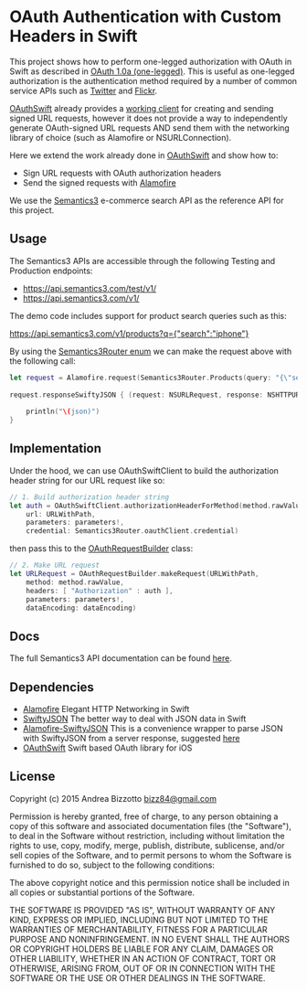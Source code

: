 OAuth Authentication with Custom Headers in Swift
=========================

This project shows how to perform one-legged authorization with OAuth in Swift as described in [OAuth 1.0a (one-legged)](https://github.com/Mashape/mashape-oauth/blob/master/FLOWS.md#oauth-10a-one-legged).
This is useful as one-legged authorization is the authentication method required by a number of common service APIs such as [Twitter](https://dev.twitter.com/oauth/overview/authentication-by-api-family) and [Flickr](https://www.flickr.com/services/api/auth.oauth.html).

[OAuthSwift](https://github.com/dongri/OAuthSwift) already provides a [working client](https://github.com/dongri/OAuthSwift/blob/master/OAuthSwift/OAuthSwiftClient.swift) 
for creating and sending signed URL requests, however it does not provide a way to independently generate OAuth-signed URL requests
AND send them with the networking library of choice (such as Alamofire or NSURLConnection).

Here we extend the work already done in [OAuthSwift](https://github.com/dongri/OAuthSwift) and show how to:
* Sign URL requests with OAuth authorization headers
* Send the signed requests with [Alamofire](https://github.com/Alamofire/Alamofire)

We use the [Semantics3](https://www.semantics3.com/) e-commerce search API as the reference API for this project.

Usage
-------------------------------------------------------

The Semantics3 APIs are accessible through the following Testing and Production endpoints:
* https://api.semantics3.com/test/v1/
* https://api.semantics3.com/v1/

The demo code includes support for product search queries such as this:

https://api.semantics3.com/v1/products?q={"search":"iphone"}

By using the [Semantics3Router enum](https://github.com/bizz84/OAuthRequestBuilderSwift/blob/master/OAuthDemoSemantics3/Semantics3Router.swift) we can make the request above with the following call:

```swift
let request = Alamofire.request(Semantics3Router.Products(query: "{\"search\":\"\(query)\"}"))
        
request.responseSwiftyJSON { (request: NSURLRequest, response: NSHTTPURLResponse?, json: JSON, error : NSError?) -> Void in
            
    println("\(json)")
}
```

Implementation
-------------------------------------------------------

Under the hood, we can use OAuthSwiftClient to build the authorization header string for our URL request like so:
```swift
// 1. Build authorization header string
let auth = OAuthSwiftClient.authorizationHeaderForMethod(method.rawValue,
    url: URLWithPath,
    parameters: parameters!,
    credential: Semantics3Router.oauthClient.credential)
```
then pass this to the [OAuthRequestBuilder](https://github.com/bizz84/OAuthRequestBuilderSwift/blob/master/OAuthRequestBuilderSwift/OAuthRequestBuilder.swift) class:

```swift
// 2. Make URL request
let URLRequest = OAuthRequestBuilder.makeRequest(URLWithPath,
    method: method.rawValue,
    headers: [ "Authorization" : auth ],
    parameters: parameters!,
    dataEncoding: dataEncoding)
```

Docs
-------------------------------------------------------
The full Semantics3 API documentation can be found [here](http://docs.semantics3.com/v1.0/docs/about-the-api).

Dependencies
-------------------------------------------------------
* [Alamofire](https://github.com/Alamofire/Alamofire) Elegant HTTP Networking in Swift
* [SwiftyJSON](https://github.com/SwiftyJSON/SwiftyJSON) The better way to deal with JSON data in Swift
* [Alamofire-SwiftyJSON](https://github.com/SwiftyJSON/Alamofire-SwiftyJSON) This is a convenience wrapper to parse JSON with SwiftyJSON from a server response, suggested [here](https://github.com/Alamofire/Alamofire/issues/57)
* [OAuthSwift](https://github.com/dongri/OAuthSwift) Swift based OAuth library for iOS

License
-------------------------------------------------------
Copyright (c) 2015 Andrea Bizzotto bizz84@gmail.com

Permission is hereby granted, free of charge, to any person obtaining a copy of this software and associated documentation files (the "Software"), to deal in the Software without restriction, including without limitation the rights to use, copy, modify, merge, publish, distribute, sublicense, and/or sell copies of the Software, and to permit persons to whom the Software is furnished to do so, subject to the following conditions:

The above copyright notice and this permission notice shall be included in all copies or substantial portions of the Software.

THE SOFTWARE IS PROVIDED "AS IS", WITHOUT WARRANTY OF ANY KIND, EXPRESS OR IMPLIED, INCLUDING BUT NOT LIMITED TO THE WARRANTIES OF MERCHANTABILITY, FITNESS FOR A PARTICULAR PURPOSE AND NONINFRINGEMENT. IN NO EVENT SHALL THE AUTHORS OR COPYRIGHT HOLDERS BE LIABLE FOR ANY CLAIM, DAMAGES OR OTHER LIABILITY, WHETHER IN AN ACTION OF CONTRACT, TORT OR OTHERWISE, ARISING FROM, OUT OF OR IN CONNECTION WITH THE SOFTWARE OR THE USE OR OTHER DEALINGS IN THE SOFTWARE.
